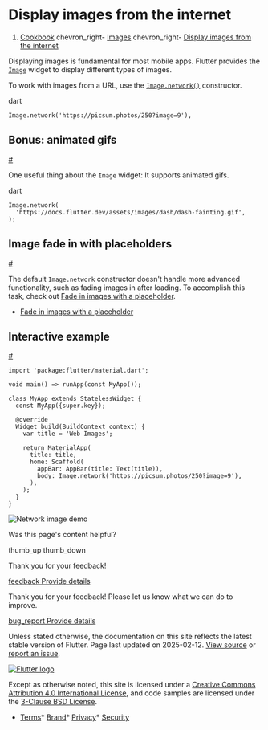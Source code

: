 Display images from the internet
================================

1. [Cookbook](/cookbook) chevron\_right- [Images](/cookbook/images) chevron\_right- [Display images from the internet](/cookbook/images/network-image)

Displaying images is fundamental for most mobile apps. Flutter provides the [`Image`](https://api.flutter.dev/flutter/widgets/Image-class.html) widget to display different types of images.

To work with images from a URL, use the [`Image.network()`](https://api.flutter.dev/flutter/widgets/Image/Image.network.html) constructor.

dart

```
Image.network('https://picsum.photos/250?image=9'),
```

Bonus: animated gifs
--------------------

[#](#bonus-animated-gifs)

One useful thing about the `Image` widget: It supports animated gifs.

dart

```
Image.network(
  'https://docs.flutter.dev/assets/images/dash/dash-fainting.gif',
);
```

Image fade in with placeholders
-------------------------------

[#](#image-fade-in-with-placeholders)

The default `Image.network` constructor doesn't handle more advanced functionality, such as fading images in after loading. To accomplish this task, check out [Fade in images with a placeholder](/cookbook/images/fading-in-images).

* [Fade in images with a placeholder](/cookbook/images/fading-in-images)

Interactive example
-------------------

[#](#interactive-example)

```
import 'package:flutter/material.dart';

void main() => runApp(const MyApp());

class MyApp extends StatelessWidget {
  const MyApp({super.key});

  @override
  Widget build(BuildContext context) {
    var title = 'Web Images';

    return MaterialApp(
      title: title,
      home: Scaffold(
        appBar: AppBar(title: Text(title)),
        body: Image.network('https://picsum.photos/250?image=9'),
      ),
    );
  }
}
```

 ![Network image demo](/assets/images/docs/cookbook/network-image.png)

Was this page's content helpful?

thumb\_up thumb\_down

Thank you for your feedback!

 [feedback Provide details](https://github.com/flutter/website/issues/new?template=1_page_issue.yml&&page-url=https://docs.flutter.dev/cookbook/images/network-image/&page-source=https://github.com/flutter/website/tree/main/src/content/cookbook/images/network-image.md)

Thank you for your feedback! Please let us know what we can do to improve.

 [bug\_report Provide details](https://github.com/flutter/website/issues/new?template=1_page_issue.yml&&page-url=https://docs.flutter.dev/cookbook/images/network-image/&page-source=https://github.com/flutter/website/tree/main/src/content/cookbook/images/network-image.md)

Unless stated otherwise, the documentation on this site reflects the latest stable version of Flutter. Page last updated on 2025-02-12. [View source](https://github.com/flutter/website/tree/main/src/content/cookbook/images/network-image.md) or [report an issue](https://github.com/flutter/website/issues/new?template=1_page_issue.yml&&page-url=https://docs.flutter.dev/cookbook/images/network-image/&page-source=https://github.com/flutter/website/tree/main/src/content/cookbook/images/network-image.md "Report an issue with this page").

[![Flutter logo](/assets/images/branding/flutter/logo+text/horizontal/white.svg)](https://flutter.dev)

Except as otherwise noted, this site is licensed under a [Creative Commons Attribution 4.0 International License](https://creativecommons.org/licenses/by/4.0/), and code samples are licensed under the [3-Clause BSD License](https://opensource.org/licenses/BSD-3-Clause).

* [Terms](/tos "Terms of use")* [Brand](/brand "Brand usage guidelines")* [Privacy](https://policies.google.com/privacy "Privacy policy")* [Security](/security "Security philosophy and practices")

    